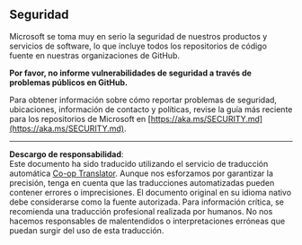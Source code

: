 <!--
CO_OP_TRANSLATOR_METADATA:
{
  "original_hash": "7229f7490ea61a04330b79651ac4d37e",
  "translation_date": "2025-09-29T17:39:16+00:00",
  "source_file": "SECURITY.md",
  "language_code": "es"
}
-->
<!-- BEGIN MICROSOFT SECURITY.MD V1.0.0 BLOCK -->

## Seguridad

Microsoft se toma muy en serio la seguridad de nuestros productos y servicios de software, lo que
incluye todos los repositorios de código fuente en nuestras organizaciones de GitHub.

**Por favor, no informe vulnerabilidades de seguridad a través de problemas públicos en GitHub.**

Para obtener información sobre cómo reportar problemas de seguridad, ubicaciones, información de contacto y políticas,
revise la guía más reciente para los repositorios de Microsoft en
[https://aka.ms/SECURITY.md](https://aka.ms/SECURITY.md).

<!-- END MICROSOFT SECURITY.MD BLOCK -->

---

**Descargo de responsabilidad**:  
Este documento ha sido traducido utilizando el servicio de traducción automática [Co-op Translator](https://github.com/Azure/co-op-translator). Aunque nos esforzamos por garantizar la precisión, tenga en cuenta que las traducciones automatizadas pueden contener errores o imprecisiones. El documento original en su idioma nativo debe considerarse como la fuente autorizada. Para información crítica, se recomienda una traducción profesional realizada por humanos. No nos hacemos responsables de malentendidos o interpretaciones erróneas que puedan surgir del uso de esta traducción.